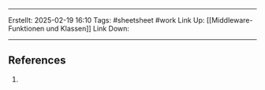 
--- 
Erstellt: 2025-02-19    16:10 
Tags: #sheetsheet #work 
Link Up: [[Middleware- Funktionen und Klassen]]
Link Down:

--- 


## References
1. 
